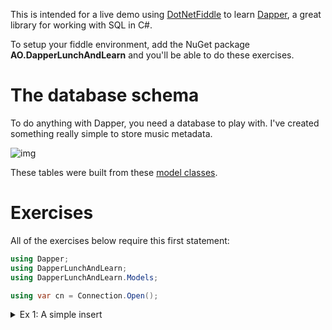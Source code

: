 This is intended for a live demo using [DotNetFiddle](https://dotnetfiddle.net/) to learn [Dapper](https://github.com/DapperLib/Dapper), a great library for working with SQL in C#.

To setup your fiddle environment, add the NuGet package **AO.DapperLunchAndLearn** and you'll be able to do these exercises.

# The database schema

To do anything with Dapper, you need a database to play with. I've created something really simple to store music metadata.

![img](https://adamosoftware.blob.core.windows.net/images/5I6RP2L4P0.png)

These tables were built from these [model classes](https://github.com/adamfoneil/DapperLunchAndLearn/tree/master/DapperLunchAndLearn/Models).

# Exercises

All of the exercises below require this first statement:

```csharp
using Dapper;
using DapperLunchAndLearn;
using DapperLunchAndLearn.Models;

using var cn = Connection.Open();
```

<details>
<summary>Ex 1: A simple insert</summary>

```csharp
await cn.ExecuteAsync("INSERT INTO [Artist] ([Name], [CreatedBy]) VALUES (@Name, @CreatedBy)", new Artist()
{
    Name = "Talking Heads",
    CreatedBy = "adamo"
});
```
</details>
